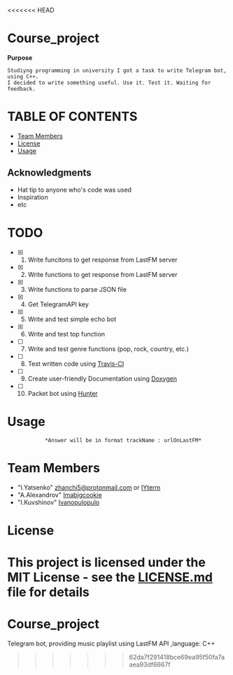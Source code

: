 <<<<<<< HEAD
# Course_project 

**Purpose**
```
Studiyng programming in university I got a task to write Telegram bot, using C++.
I decided to write something useful. Use it. Test it. Waiting for feedback.
```
# TABLE OF CONTENTS
* [Team Members](#team-members)
* [License](#license)
* [Usage](#usage)

## Acknowledgments

* Hat tip to anyone who's code was used
* Inspiration
* etc

# <a name='todo'></a> TODO
- [x] 1. Write funcitons to get response from LastFM server
- [x] 2. Write functions to get response from LastFM server
- [x] 3. Write functions to parse JSON file
- [x] 4. Get TelegramAPI key
- [x] 5. Write and test simple echo bot
- [x] 6. Write and test top function
- [ ] 7. Write and test genre functions (pop, rock, country, etc.)
- [ ] 8. Test written code using [Travis-CI](https://travis-ci.org/)
- [ ] 9. Create user-friendly Documentation using [Doxygen](http://www.stack.nl/~dimitri/doxygen/)
- [ ] 10. Packet bot using [Hunter](https://github.com/ruslo/hunter)


# <a name='usage'></a> Usage
``` To get current to 50 best tracks by LastFM send "/top" command.
            *Answer will be in format trackName : urlOnLastFM*
```
 
# <a name="team-members"></a>Team Members
* "I.Yatsenko" <zhanchi5@protonmail.com> or [IYterm](https://github.com/IYterm)
* "A.Alexandrov" [Imabigcookie](https://github.com/Imabigcookie)
* "I.Kuvshinov" [Ivanopulopulo](https://github.com/Ivanopulopulo)



# <a name='license'></a> License
This project is licensed under the MIT License - see the [LICENSE.md](LICENSE.md) file for details
=======
# Course_project
Telegram bot, providing music playlist using LastFM API ,language: C++
>>>>>>> 62da7f291418bce69ea95f50fa7aaea93df6667f
